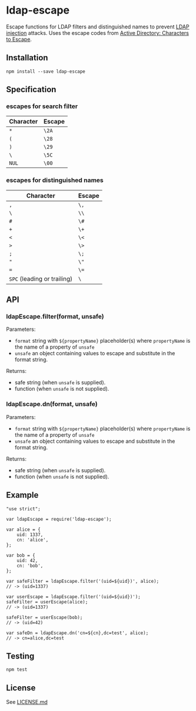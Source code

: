 # ldap-escape

Escape functions for LDAP filters and distinguished names to prevent [LDAP injection](https://www.owasp.org/index.php/LDAP_injection) attacks.
Uses the escape codes from [Active Directory: Characters to Escape](http://social.technet.microsoft.com/wiki/contents/articles/5312.active-directory-characters-to-escape.aspx).

## Installation

    npm install --save ldap-escape

## Specification

### escapes for search filter

| Character | Escape |
|-----------|--------|
| `*`       | `\2A`  |
| `(`       | `\28`  |
| `)`       | `\29`  |
| `\`       | `\5C`  |
| `NUL`     | `\00`  |

### escapes for distinguished names

| Character                   | Escape |
|-----------------------------|--------|
| `,`                         | `\,`   |
| `\`                         | `\\`   |
| `#`                         | `\#`   |
| `+`                         | `\+`   |
| `<`                         | `\<`   |
| `>`                         | `\>`   |
| `;`                         | `\;`   |
| `"`                         | `\"`   |
| `=`                         | `\=`   |
| `SPC` (leading or trailing) | `\ `   |

## API

### ldapEscape.filter(format, unsafe)

Parameters:

* `format` string with `${propertyName}` placeholder(s) where `propertyName` is the name of a property of `unsafe`
* `unsafe` an object containing values to escape and substitute in the format string.

Returns:

* safe string (when `unsafe` is supplied).
* function (when `unsafe` is not supplied).

### ldapEscape.dn(format, unsafe)

Parameters:

* `format` string with `${propertyName}` placeholder(s) where `propertyName` is the name of a property of `unsafe`
* `unsafe` an object containing values to escape and substitute in the format string.

Returns:

* safe string (when `unsafe` is supplied).
* function (when `unsafe` is not supplied).

## Example

    "use strict";

    var ldapEscape = require('ldap-escape');

    var alice = {
        uid: 1337,
        cn: 'alice',
    };

    var bob = {
        uid: 42,
        cn: 'bob',
    };

    var safeFilter = ldapEscape.filter('(uid=${uid})', alice);
    // -> (uid=1337)

    var userEscape = ldapEscape.filter('(uid=${uid})');
    safeFilter = userEscape(alice);
    // -> (uid=1337)

    safeFilter = userEscape(bob);
    // -> (uid=42)

    var safeDn = ldapEscape.dn('cn=${cn},dc=test', alice);
    // -> cn=alice,dc=test

## Testing

    npm test

## License

See [LICENSE.md](https://github.com/tcort/ldap-escape/blob/master/LICENSE.md)

